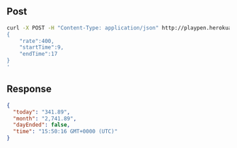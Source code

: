 ## Post
```bash
curl -X POST -H "Content-Type: application/json" http://playpen.herokuapp.com/bankroll -d '
{
    "rate":400,
    "startTime":9,
    "endTime":17
}
'
```

## Response
```json
{
  "today": "341.89",
  "month": "2,741.89",
  "dayEnded": false,
  "time": "15:50:16 GMT+0000 (UTC)"
}
```
